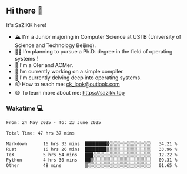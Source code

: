 ## Hi there 👋

It's SaZiKK here!

- 🏔️ I'm a Junior majoring in Computer Science  at USTB (University of Science and Technology Beijing).
- 🧑‍🎓 I'm planning to pursue a Ph.D. degree in the field of operating systems！
- 🚀 I'm a OIer and ACMer.
- 🔭 I’m currently working on a simple compiler.
- 🌱 I'm currently delving deep into operating systems.
- 📫 How to reach me: ck_look@outlook.com
- 😄 To learn more about me: https://sazikk.top

  
<!--
**SaZiKK/SaZiKK** is a ✨ _special_ ✨ repository because its `README.md` (this file) appears on your GitHub profile.

Here are some ideas to get you started:

- 🔭 I’m currently working on ...
- 🌱 I’m currently learning ...
- 👯 I’m looking to collaborate on ...
- 🤔 I’m looking for help with ...
- 💬 Ask me about ...
- 📫 How to reach me: ...
- 😄 Pronouns: ...
- ⚡ Fun fact: ...
-->

### Wakatime 💻

<!--START_SECTION:waka-->

```txt
From: 24 May 2025 - To: 23 June 2025

Total Time: 47 hrs 37 mins

Markdown      16 hrs 33 mins  ████████▓░░░░░░░░░░░░░░░░   34.21 %
Rust          16 hrs 26 mins  ████████▒░░░░░░░░░░░░░░░░   33.96 %
TeX           5 hrs 54 mins   ███░░░░░░░░░░░░░░░░░░░░░░   12.22 %
Python        4 hrs 30 mins   ██▒░░░░░░░░░░░░░░░░░░░░░░   09.31 %
Other         48 mins         ▒░░░░░░░░░░░░░░░░░░░░░░░░   01.65 %
```

<!--END_SECTION:waka-->
